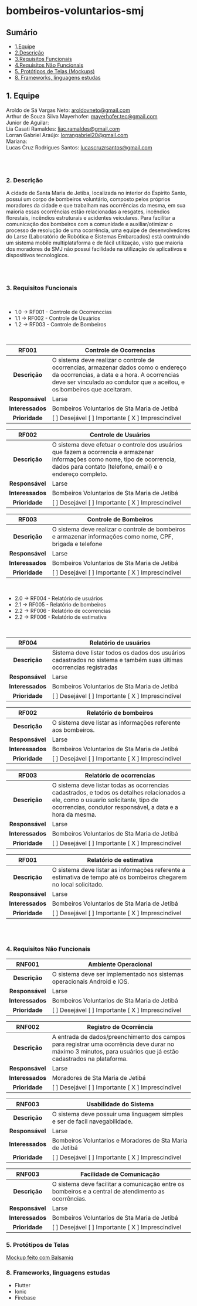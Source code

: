 # bombeiros-voluntarios-smj

## Sumário
- [1.Equipe](#1-equipe)<br>
- [2.Descrição](#2-descrição)<br>
- [3.Requisitos Funcionais](#3-Requisitos-Funcionais)<br>
- [4.Requisitos Não Funcionais](#4-Requisitos-Não-Funcionais)<br>
- [5. Protótipos de Telas (Mockups)](#5-Protótipos-de-Telas)<br>
- [8. Frameworks, linguagens estudas](#8-Frameworks-linguagens-estudas)<br>

## 1. Equipe

Aroldo de Sá Vargas Neto: aroldovneto@gmail.com<br>
Arthur de Souza Silva Mayerhofer: mayerhofer.tec@gmail.com <br>
Junior de Aguilar: <br>
Lia Casati Ramaldes: liac.ramaldes@gmail.com<br>
Lorran Gabriel Araújo: lorrangabriel20@gmail.com<br>
Mariana: <br>
Lucas Cruz Rodrigues Santos: lucascruzrsantos@gmail.com<br>


<br><br>
### 2. Descrição

   A cidade de Santa Maria de Jetiba, localizada no interior do Espirito Santo, possui um corpo de bombeiros voluntário, composto pelos próprios moradores da cidade e que trabalham nas ocorrências da mesma, em sua maioria essas ocorrências estão relacionadas a resgates, incêndios florestais, incêndios estruturais e acidentes veiculares. Para facilitar a comunicação dos bombeiros com a comunidade e auxiliar/otimizar o processo de resolução de uma ocorrência, uma equipe de desenvolvedores do Larse (Laboratório de Robótica e Sistemas Embarcados) está contruindo  um sistema mobile multiplataforma e de fácil utilização, visto que maioria dos moradores de SMJ não possui facilidade na utilização de aplicativos e dispositivos tecnologicos. 
 


<br><br>
### 3. Requisitos Funcionais

<br>

- 1.0 -> RF001 - Controle de Ocorrenccias
- 1.1 -> RF002 - Controle de Usuários
- 1.2 -> RF003 - Controle de Bombeiros

<br>

__RF001__ | __Controle de Ocorrencias__ |
:---------: | ---------- | 
| __Descrição__ | O sistema deve realizar o controle de ocorrencias, armazenar dados como o endereço da ocorrencias, a data e a hora. A ocorrencias deve ser vinculado ao condutor que a aceitou, e os bombeiros que aceitaram.|
__Responsável__ |  Larse  |
__Interessados__ |   Bombeiros Voluntarios de Sta Maria de Jetibá     |
__Prioridade__ | [ ] Desejável   [ ] Importante    [ X ] Imprescindível   |


__RF002__ | __Controle de Usuários__ |
:---------: | ---------- | 
| __Descrição__ | O sistema deve efetuar o controle dos usuários que fazem a ocorrencia e armazenar informações como nome, tipo de ocorrencia, dados para contato (telefone, email) e o endereço completo.|
__Responsável__ |  Larse  |
__Interessados__ |   Bombeiros Voluntarios de Sta Maria de Jetibá     |
__Prioridade__ | [ ] Desejável   [ ] Importante    [ X ] Imprescindível   |


__RF003__ | __Controle de Bombeiros__ |
:---------: | ---------- | 
| __Descrição__ | O sistema deve realizar o controle de bombeiros e armazenar informações como nome, CPF, brigada e telefone|
__Responsável__ |  Larse  |
__Interessados__ |   Bombeiros Voluntarios de Sta Maria de Jetibá     |
__Prioridade__ | [ ] Desejável   [ ] Importante    [ X ] Imprescindível   |

<br>

- 2.0 -> RF004 - Relatório de usuários
- 2.1 -> RF005 - Relatório de bombeiros
- 2.2 -> RF006 - Relatório de ocorrencias
- 2.2 -> RF006 - Relatório de estimativa

<br>

__RF004__ | __Relatório de usuários__ |
:---------: | ---------- | 
| __Descrição__ | Sistema deve listar todos os dados dos usuários cadastrados no sistema e também suas últimas ocorrencias registradas|
__Responsável__ |  Larse  |
__Interessados__ |   Bombeiros Voluntarios de Sta Maria de Jetibá     |
__Prioridade__ | [ ] Desejável   [ ] Importante    [ X ] Imprescindível   |


__RF002__ | __Relatório de bombeiros__ |
:---------: | ---------- | 
| __Descrição__ | O sistema deve listar as informações referente aos bombeiros.|
__Responsável__ |  Larse  |
__Interessados__ |   Bombeiros Voluntarios de Sta Maria de Jetibá     |
__Prioridade__ | [ ] Desejável   [ ] Importante    [ X ] Imprescindível   |

__RF003__ | __Relatório de ocorrencias__ |
:---------: | ---------- | 
| __Descrição__ | O sistema deve listar todas as ocorrencias cadastrados, e todos os detalhes relacionados a ele, como o usuario solicitante, tipo de ocorrencias, condutor responsável, a data e a hora da mesma.| 
__Responsável__ |  Larse  |
__Interessados__ |   Bombeiros Voluntarios de Sta Maria de Jetibá     |
__Prioridade__ | [ ] Desejável   [ ] Importante    [ X ] Imprescindível   |


__RF001__ | __Relatório de estimativa__ |
:---------: | ---------- | 
| __Descrição__ | O sistema deve listar as informações referente a estimativa de tempo até os bombeiros chegarem no local solicitado.|
__Responsável__ |  Larse  |
__Interessados__ |   Bombeiros Voluntarios de Sta Maria de Jetibá     |
__Prioridade__ | [ ] Desejável   [ ] Importante    [ X ] Imprescindível   |

<br><br>
### 4. Requisitos Não Funcionais

__RNF001__ | __Ambiente Operacional__ |
:---------: | ---------- | 
| __Descrição__ | O sistema deve ser implementado nos sistemas operacionais Android e IOS.|
__Responsável__ |  Larse  |
__Interessados__ |   Bombeiros Voluntarios de Sta Maria de Jetibá     |
__Prioridade__ | [ ] Desejável   [ ] Importante    [ X ] Imprescindível   |

__RNF002__ | __Registro de Ocorrência__ |
:---------: | ---------- | 
| __Descrição__ | A entrada de dados/preenchimento dos campos para registrar uma ocorrência deve durar no máximo 3 minutos, para usuários que já estão cadastrados na plataforma.|
__Responsável__ |  Larse  |
__Interessados__ |   Moradores de Sta Maria de Jetibá     |
__Prioridade__ | [ ] Desejável   [ ] Importante    [ X ] Imprescindível   |

__RNF003__ | __Usabilidade do Sistema__ |
:---------: | ---------- | 
| __Descrição__ | O sistema deve possuir uma linguagem simples e ser de facil navegabilidade.|
__Responsável__ |  Larse  |
__Interessados__ |   Bombeiros Voluntarios e Moradores de Sta Maria de Jetibá     |
__Prioridade__ | [ ] Desejável   [ ] Importante    [ X ] Imprescindível   |

__RNF003__ | __Facilidade de Comunicação__ |
:---------: | ---------- | 
| __Descrição__ | O sistema deve facilitar a comunicação entre os bombeiros e a central de atendimento as ocorrências.|
__Responsável__ |  Larse  |
__Interessados__ |   Bombeiros Voluntarios de Sta Maria de Jetibá     |
__Prioridade__ | [ ] Desejável   [ ] Importante    [ X ] Imprescindível   |

### 5. Protótipos de Telas

[Mockup feito com Balsamiq](pdf's/prototipo_bombeiros.pdf)


### 8. Frameworks, linguagens estudas

- Flutter
- Ionic
- Firebase


